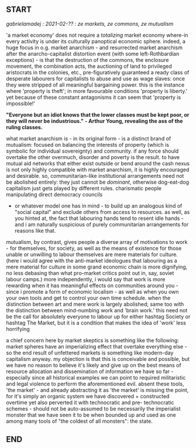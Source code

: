 ## START

_gabrielamadej : 2021-02-?? : ze markets, ze commons, ze mutualism_

'a market economy' does not require a *totalizing* market economy where-in every activity is under its culturally panoptical economic 
sphere. indeed, a huge focus in o.g. market anarchism - and resurrected market anarchism after the anarcho-capitalist distortion event 
(with some left-Rothbardian exceptions) - is that the destruction of the commons, the enclosure movement, the combination acts, the 
auctioning of land to privileged aristocrats in the colonies, etc., pre-figuratively guaranteed a ready class of desperate labourers for 
capitalists to abuse and use as wage slaves: once they were stripped of all meaningful bargaining power. this is the instance where 
'property is theft'; in more favourable conditions 'property is liberty.' yet because of these constant antagonisms it can seem that 
'property is impossible!'

**"Everyone but an idiot knows that the lower classes must be kept poor, or they will never be industrious." - Arthur Young, revealing the 
ass of the ruling classes.** 

what market anarchism is - in its original form - is a distinct brand of mutualism: focused on balancing the interests of property (which 
is symbolic for individual sovereignty) and community. if any force should overtake the other overmuch, disorder and poverty is the result. 
to have mutual aid networks that either exist outside or bend around the cash nexus is not only highly compatible with market anarchism, it 
is highly encouraged and desirable. so, communitarian-like institutional arrangements need not be abolished entirely: they just cannot be 
*dominant*, otherwise dog-eat-dog capitalism just gets played by different rules. charismatic people manipulating direct democracy councils 
- or whatever model one has in mind - to build up an analogous kind of "social capital" and exclude others from access to resources. as 
well, as you hinted at, the fact that labouring hands tend to resent idle hands - and i am naturally suspicious of purely communitarian 
arrangements for reasons like that. 

mutualism, by contrast, gives people a diverse array of motivations to work - for themselves, for society, as well as the means of existence 
for those unable or unwilling to labour themselves are mere materials for culture. (here i would agree with the anti-market ideologues 
that labouring as a mere material for culture in some grand economic chain is more dignifying, no less debasing than what pro-market critics 
point out in, say, soviet labour camps.) more independently, i would say that work is more rewarding when it has meaningful effects on 
communities around you - since i promote a form of economic localism - as well as when you own your own tools and get to control your own 
time schedule. when the distinction between art and mere work is largely abolished; same too with the distinction between mind-numbing work 
and 'brain work.' this need not be the call for absolutely everyone to labour up for either hashtag Society or hashtag The Market, but it is a 
condition that makes the idea of 'work' less horrifying

a chief concern here by market skeptics is something like the following: market spheres have an imperializing effect that overtake 
everything else - so the end result of unfettered markets is something like modern-day capitalism anyway. my objection is that this is 
conceivable and possible, but we have no reason to believe it's likely and give up on the best means of resource allocation and 
dissemination of information we have so far - especially since all historical examples we can point to required militaristic and legal 
violence to perform the aforementioned evil. absent these tools, 'the market' - and already abstracting it as 'the market' is missing the 
point, for it's simply an organic system we have discovered + constructed overtime yet also perverted it with technocratic and pre-
technocratic schemes  - should not be auto-assumed to be necessarily the imperialist monster that we have seen it to be when bounded up and 
used as one among many tools of "the coldest of all monsters": the state.

## END
